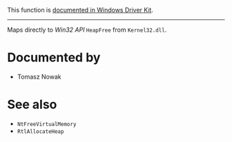 This function is [documented in Windows Driver Kit](https://learn.microsoft.com/en-us/windows-hardware/drivers/ddi/ntifs/nf-ntifs-rtlfreeheap).

---

Maps directly to *Win32 API* `HeapFree` from `Kernel32.dll`.

# Documented by

* Tomasz Nowak

# See also

* `NtFreeVirtualMemory`
* `RtlAllocateHeap`
